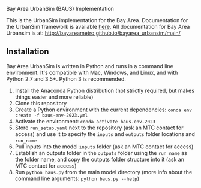 Bay Area UrbanSim (BAUS) Implementation

This is the UrbanSim implementation for the Bay Area. Documentation for the UrbanSim framework is available [here](https://udst.github.io/urbansim/). All documentation for Bay Area Urbansim is at: http://bayareametro.github.io/bayarea_urbansim/main/

## Installation
Bay Area UrbanSim is written in Python and runs in a command line environment. It's compatible with Mac, Windows, and Linux, and with Python 2.7 and 3.5+. Python 3 is recommended. 

1. Install the Anaconda Python distribution (not strictly required, but makes things easier and more reliable)
2. Clone this repository 
3. Create a Python environment with the current dependencies: `conda env create -f baus-env-2023.yml`
4. Activate the environment: `conda activate baus-env-2023`
6. Store `run_setup.yaml` next to the repository (ask an MTC contact for access) and use it to specify the `inputs` and `outputs` folder locations and `run_name`
7. Pull inputs into the model `inputs` folder (ask an MTC contact for access)
8. Establish an outputs folder in the `outputs` folder using the `run_name` as the folder name, and copy the outputs folder structure into it (ask an MTC contact for access)
10. Run `python baus.py` from the main model directory (more info about the command line arguments: `python baus.py --help`)
